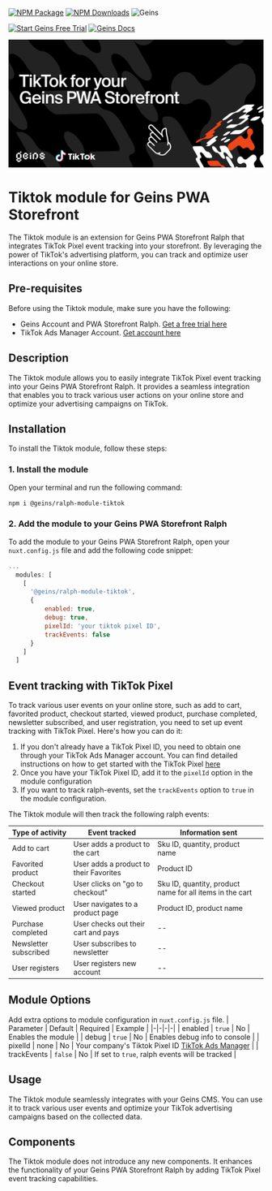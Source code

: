 [![NPM Package][npm]][npm-url]
[![NPM Downloads][npm-downloads-per-month]][npm-trends]
![Geins][mit-shield]

[![Start Geins Free Trial][geins-tiral-img]][geins-tiral-url] [![Geins Docs][geins-docs-img]][geins-docs-url]

[![geins-tiktok](https://raw.githubusercontent.com/geins-io/resources/master/images/banners/repos/geins-tiktok.jpg)](https://www.geins.io)


# Tiktok module for Geins PWA Storefront

The Tiktok module is an extension for Geins PWA Storefront Ralph that integrates TikTok Pixel event tracking into your storefront. By leveraging the power of TikTok's advertising platform, you can track and optimize user interactions on your online store.

## Pre-requisites

Before using the Tiktok module, make sure you have the following:

- Geins Account and PWA Storefront Ralph. [Get a free trial here](https://www.geins.io)
- TikTok Ads Manager Account. [Get account here](https://ads.tiktok.com/i18n/home)


## Description

The Tiktok module allows you to easily integrate TikTok Pixel event tracking into your Geins PWA Storefront Ralph. It provides a seamless integration that enables you to track various user actions on your online store and optimize your advertising campaigns on TikTok.

## Installation

To install the Tiktok module, follow these steps:

### 1. Install the module

Open your terminal and run the following command:

```bash
npm i @geins/ralph-module-tiktok
```

### 2. Add the module to your Geins PWA Storefront Ralph

To add the module to your Geins PWA Storefront Ralph, open your `nuxt.config.js` file and add the following code snippet:

```js
...
  modules: [
    [
      '@geins/ralph-module-tiktok',
      {
          enabled: true,
          debug: true,
          pixelId: 'your tiktok pixel ID',
          trackEvents: false
      }
    ]
  ]
```
## Event tracking with TikTok Pixel

To track various user events on your online store, such as add to cart, favorited product, checkout started, viewed product, purchase completed, newsletter subscribed, and user registration, you need to set up event tracking with TikTok Pixel. Here's how you can do it:

1. If you don't already have a TikTok Pixel ID, you need to obtain one through your TikTok Ads Manager account. You can find detailed instructions on how to get started with the TikTok Pixel [here](https://ads.tiktok.com/help/article/get-started-pixel?lang=en)
2. Once you have your TikTok Pixel ID, add it to the `pixelId` option in the module configuration
3. If you want to track ralph-events, set the `trackEvents` option to `true` in the module configuration.

The Tiktok module will then track the following ralph events:


| Type of activity  | Event tracked                                   | Information sent |
| ----------------- | ------------------------------------------------| ------------------- |
| Add to cart       | User adds a product to the cart                 | Sku ID, quantity, product name |
| Favorited product | User adds a product to their Favorites          | Product ID  |
| Checkout started  | User clicks on "go to checkout" | Sku ID, quantity, product name for all items in the cart  |
| Viewed product  | User navigates to a product page                         | Product ID, product name    |
| Purchase completed | User checks out their cart and pays | -- |
| Newsletter subscribed | User subscribes to newsletter | -- |
| User registers | User registers new account | -- |

## Module Options

Add extra options to module configuration in `nuxt.config.js` file.
| Parameter | Default | Required | Example |
|-|-|-|-|
| enabled | `true` | No | Enables the module |
| debug | `true` | No | Enables debug info to console |
| pixelId | none | No | Your company's Tiktok Pixel ID [TikTok Ads Manager](https://ads.tiktok.com) |
| trackEvents | `false` | No | If set to `true`, ralph events will be tracked |

## Usage

The Tiktok module seamlessly integrates with your Geins CMS. You can use it to track various user events and optimize your TikTok advertising campaigns based on the collected data.

## Components

The Tiktok module does not introduce any new components. It enhances the functionality of your Geins PWA Storefront Ralph by adding TikTok Pixel event tracking capabilities.

[npm]: https://img.shields.io/npm/v/@geins/ralph-module-tiktok
[npm-url]: https://www.npmjs.com/package/@geins/ralph-module-tiktok
[npm-downloads-per-month]: https://img.shields.io/npm/dm/@geins/ralph-module-tiktok.svg
[npm-trends]: https://npmtrends.com/@geins/ralph-module-tiktok
[geins-docs-url]: https://docs.geins.io
[geins-docs-img]: https://img.shields.io/endpoint?url=https://raw.githubusercontent.com/geins-io/resources/master/sheilds/geins-docs-read-v3.json
[geins-tiral-url]: https://www.geins.io
[geins-tiral-img]: https://img.shields.io/endpoint?url=https://raw.githubusercontent.com/geins-io/resources/master/sheilds/geins-fee-tiral.json
[mit-shield]: https://img.shields.io/badge/license-MIT-green
[mit-url]: https://en.wikipedia.org/wiki/MIT_License
